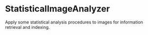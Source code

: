 # StatisticalImageAnalyzer
Apply some statistical analysis procedures to images for information retrieval and indexing. 
